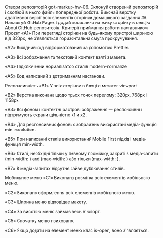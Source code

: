 Створи репозиторій goit-markup-hw-06. Склонуй створений репозиторій і скопіюй в
нього файли попередньої роботи. Виконай верстку адаптивної версії всіх елементів
сторінки домашнього завдання #6. Налаштуй GitHub Pages і додай посилання на живу
сторінку в секцію About GitHub-репозиторія. Критерії приймання роботи
наставником Проєкт «A1» При перегляді сторінки на будь-якому пристрої шириною
від 320px, не з'являється горизонтальна смуга прокручування.

«A2» Вихідний код відформатований за допомогою Prettier.

«A3» Всі зображення та текстовий контент взяті з макета.

«A4» Підключений нормалізатор стилів modern-normalize.

«A5» Код написаний з дотриманням настанови.

Респонсивність «B1» У всіх сторінок в блоці <head> є метатег viewport.

«B2» Верстка виконана щодо трьох точок перелому: 320px, 768px і 1158px.

«B3» Всі фонові і контентні растрові зображення — респонсивні і підтримують
екрани щільністю x1 и x2.

«B4» Для респонсивних фонових зображень використані медіа-функція
min-resolution.

«B5» При написанні стилів використаний Mobile First підхід і медіа-функція
min-width.

«B6» Стилі, необхідні тільки у певному проміжку, закриті в медіа-запити
(min-width: ) and (max-width: ) або тільки (max-width: ).

«B7» В медіа-запитах відсутнє зайве дублювання стилів.

Мобильное меню «C1» Виконана розмітка всіх елементів мобільного меню.

«C2» Виконано оформлення всіх елементів мобільного меню.

«C3» Ширина меню відповідає макету.

«C4» За висотою меню займає весь в'юпорт.

«C5» Спочатку меню приховано.

«C6» Якщо додати на елемент меню клас is-open, воно з'являється.
